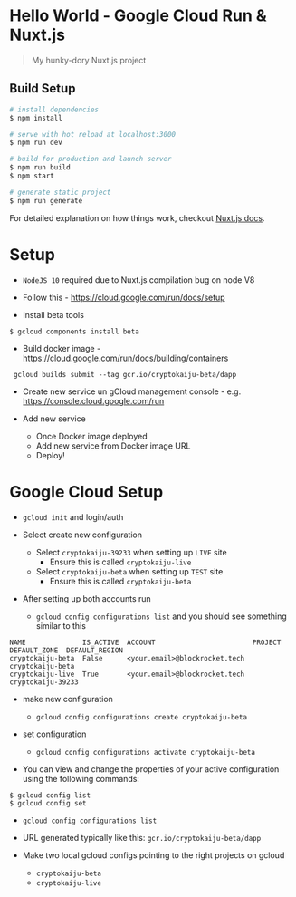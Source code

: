 # Hello World - Google Cloud Run & Nuxt.js

> My hunky-dory Nuxt.js project

## Build Setup

``` bash
# install dependencies
$ npm install

# serve with hot reload at localhost:3000
$ npm run dev

# build for production and launch server
$ npm run build
$ npm start

# generate static project
$ npm run generate
```

For detailed explanation on how things work, checkout [Nuxt.js docs](https://nuxtjs.org).


Setup
=====

* `NodeJS 10` required due to Nuxt.js compilation bug on node V8
* Follow this - https://cloud.google.com/run/docs/setup

* Install beta tools
```
$ gcloud components install beta
```

* Build docker image - https://cloud.google.com/run/docs/building/containers
```
 gcloud builds submit --tag gcr.io/cryptokaiju-beta/dapp
```

* Create new service un gCloud management console - e.g. https://console.cloud.google.com/run

* Add new service
	* Once Docker image deployed
	* Add new service from Docker image URL
	* Deploy!


Google Cloud Setup
============

* `gcloud init` and login/auth

* Select create new configuration
    * Select `cryptokaiju-39233` when setting up `LIVE` site
        * Ensure this is called `cryptokaiju-live`
    * Select `cryptokaiju-beta` when setting up `TEST` site
        * Ensure this is called `cryptokaiju-beta`

* After setting up both accounts run
    * `gcloud config configurations list` and you should see something similar to this

```
NAME              IS_ACTIVE  ACCOUNT                        PROJECT            DEFAULT_ZONE  DEFAULT_REGION
cryptokaiju-beta  False      <your.email>@blockrocket.tech  cryptokaiju-beta
cryptokaiju-live  True       <your.email>@blockrocket.tech  cryptokaiju-39233
```

* make new configuration 
    * `gcloud config configurations create cryptokaiju-beta`
    
* set configuration 
    * `gcloud config configurations activate cryptokaiju-beta`

* You can view and change the properties of your active configuration using the following commands:

```
$ gcloud config list
$ gcloud config set
```

* `gcloud config configurations list`

* URL generated typically like this: `gcr.io/cryptokaiju-beta/dapp`

* Make two local gcloud configs pointing to the right projects on gcloud
    * `cryptokaiju-beta`
    * `cryptokaiju-live`
